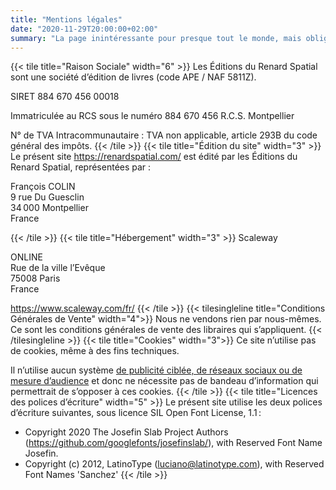```yaml
---
title: "Mentions légales"
date: "2020-11-29T20:00:00+02:00"
summary: "La page inintéressante pour presque tout le monde, mais obligatoire."
---
```


{{< tile title="Raison Sociale" width="6" >}}
Les Éditions du Renard Spatial sont une société d’édition de livres (code APE / NAF 5811Z).

SIRET 884 670 456 00018

Immatriculée au RCS sous le numéro 884 670 456 R.C.S. Montpellier

N° de TVA Intracommunautaire : TVA non applicable, article 293B du code général des impôts.
{{< /tile >}}
{{< tile title="Édition du site" width="3" >}}
Le présent site https://renardspatial.com/ est édité par les Éditions du Renard Spatial, représentées par :

François COLIN  
9 rue Du Guesclin  
34 000 Montpellier  
France

{{< /tile >}}
{{< tile title="Hébergement" width="3" >}}
Scaleway

ONLINE  
Rue de la ville l’Evêque  
75008 Paris  
France

https://www.scaleway.com/fr/
{{< /tile >}}
{{< tilesingleline title="Conditions Générales de Vente" width="4">}}
Nous ne vendons rien par nous-mêmes. Ce sont les conditions générales de vente des libraires qui s’appliquent.
{{< /tilesingleline >}}
{{< tile title="Cookies" width="3">}}
Ce site n’utilise pas de cookies, même à des fins techniques.

Il n’utilise aucun système [de publicité ciblée, de réseaux sociaux ou de mesure
d’audience](https://www.cnil.fr/fr/cookies-comment-mettre-mon-site-web-en-conformite) et donc ne nécessite pas de
bandeau d’information qui permettrait de s’opposer à ces cookies.
{{< /tile >}}
{{< tile title="Licences des polices d’écriture" width="5" >}}
Le présent site utilise les deux polices d’écriture suivantes, sous licence SIL Open Font License, 1.1 :

- Copyright 2020 The Josefin Slab Project Authors (https://github.com/googlefonts/josefinslab/), with Reserved Font Name Josefin.
- Copyright (c) 2012, LatinoType (luciano@latinotype.com), with Reserved Font Names 'Sanchez'
{{< /tile >}}
